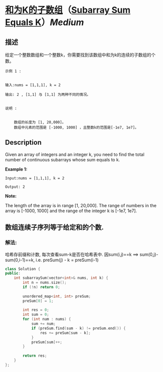 # [和为K的子数组](https://leetcode-cn.com/problems/subarray-sum-equals-k)（[Subarray Sum Equals K](https://leetcode.com/problems/subarray-sum-equals-k)）*Medium*
## 描述
给定一个整数数组和一个整数k，你需要找到该数组中和为k的连续的子数组的个数。
```
示例 1 :


输入:nums = [1,1,1], k = 2

输出: 2 , [1,1] 与 [1,1] 为两种不同的情况。


说明 :


    数组的长度为 [1, 20,000]。
    数组中元素的范围是 [-1000, 1000] ，且整数k的范围是[-1e7, 1e7]。
```

## Description
Given an array of integers and an integer k, you need to find the total number of continuous subarrays whose sum equals to k.

**Example 1:**
```
Input:nums = [1,1,1], k = 2

Output: 2
```
**Note:**


The length of the array is in range [1, 20,000].
The range of numbers in the array is [-1000, 1000] and the range of the integer k is [-1e7, 1e7].





## 数组连续子序列等于给定和的个数.

### 解法:
哈希存前缀和计数, 每次查看sum-k是否在哈希表中. 因sum(i,j)==k ==> sum(0,j)-sum(0,i-1)==k, i.e. preSum(j) - k = preSum(i-1)

```c++
class Solution {
public:
    int subarraySum(vector<int>& nums, int k) {
        int n = nums.size();
        if (!n) return 0;
        
        unordered_map<int, int> preSum;
        preSum[0] = 1;
        
        int res = 0;
        int sum = 0;
        for (int num : nums) {
            sum += num;
            if (preSum.find(sum - k) != preSum.end()) {
                res += preSum[sum - k];
            }
            preSum[sum]++;
        }
        
        return res;
    }
};
```
